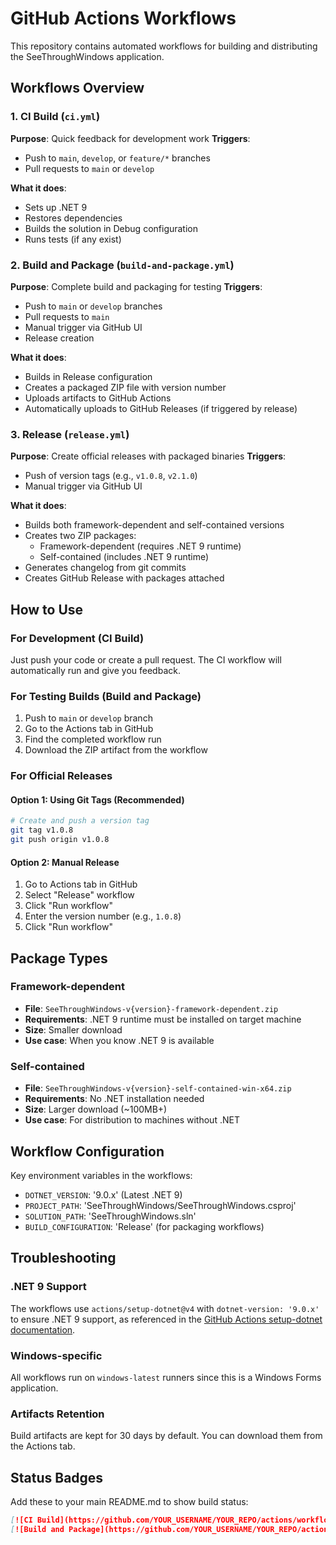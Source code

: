 # GitHub Actions Workflows

This repository contains automated workflows for building and distributing the SeeThroughWindows application.

## Workflows Overview

### 1. CI Build (`ci.yml`)

**Purpose**: Quick feedback for development work
**Triggers**:

- Push to `main`, `develop`, or `feature/*` branches
- Pull requests to `main` or `develop`

**What it does**:

- Sets up .NET 9
- Restores dependencies
- Builds the solution in Debug configuration
- Runs tests (if any exist)

### 2. Build and Package (`build-and-package.yml`)

**Purpose**: Complete build and packaging for testing
**Triggers**:

- Push to `main` or `develop` branches
- Pull requests to `main`
- Manual trigger via GitHub UI
- Release creation

**What it does**:

- Builds in Release configuration
- Creates a packaged ZIP file with version number
- Uploads artifacts to GitHub Actions
- Automatically uploads to GitHub Releases (if triggered by release)

### 3. Release (`release.yml`)

**Purpose**: Create official releases with packaged binaries
**Triggers**:

- Push of version tags (e.g., `v1.0.8`, `v2.1.0`)
- Manual trigger via GitHub UI

**What it does**:

- Builds both framework-dependent and self-contained versions
- Creates two ZIP packages:
  - Framework-dependent (requires .NET 9 runtime)
  - Self-contained (includes .NET 9 runtime)
- Generates changelog from git commits
- Creates GitHub Release with packages attached

## How to Use

### For Development (CI Build)

Just push your code or create a pull request. The CI workflow will automatically run and give you feedback.

### For Testing Builds (Build and Package)

1. Push to `main` or `develop` branch
2. Go to the Actions tab in GitHub
3. Find the completed workflow run
4. Download the ZIP artifact from the workflow

### For Official Releases

#### Option 1: Using Git Tags (Recommended)

```bash
# Create and push a version tag
git tag v1.0.8
git push origin v1.0.8
```

#### Option 2: Manual Release

1. Go to Actions tab in GitHub
2. Select "Release" workflow
3. Click "Run workflow"
4. Enter the version number (e.g., `1.0.8`)
5. Click "Run workflow"

## Package Types

### Framework-dependent

- **File**: `SeeThroughWindows-v{version}-framework-dependent.zip`
- **Requirements**: .NET 9 runtime must be installed on target machine
- **Size**: Smaller download
- **Use case**: When you know .NET 9 is available

### Self-contained

- **File**: `SeeThroughWindows-v{version}-self-contained-win-x64.zip`
- **Requirements**: No .NET installation needed
- **Size**: Larger download (~100MB+)
- **Use case**: For distribution to machines without .NET

## Workflow Configuration

Key environment variables in the workflows:

- `DOTNET_VERSION`: '9.0.x' (Latest .NET 9)
- `PROJECT_PATH`: 'SeeThroughWindows/SeeThroughWindows.csproj'
- `SOLUTION_PATH`: 'SeeThroughWindows.sln'
- `BUILD_CONFIGURATION`: 'Release' (for packaging workflows)

## Troubleshooting

### .NET 9 Support

The workflows use `actions/setup-dotnet@v4` with `dotnet-version: '9.0.x'` to ensure .NET 9 support, as referenced in the [GitHub Actions setup-dotnet documentation](https://github.com/actions/setup-dotnet/issues/562).

### Windows-specific

All workflows run on `windows-latest` runners since this is a Windows Forms application.

### Artifacts Retention

Build artifacts are kept for 30 days by default. You can download them from the Actions tab.

## Status Badges

Add these to your main README.md to show build status:

```markdown
[![CI Build](https://github.com/YOUR_USERNAME/YOUR_REPO/actions/workflows/ci.yml/badge.svg)](https://github.com/YOUR_USERNAME/YOUR_REPO/actions/workflows/ci.yml)
[![Build and Package](https://github.com/YOUR_USERNAME/YOUR_REPO/actions/workflows/build-and-package.yml/badge.svg)](https://github.com/YOUR_USERNAME/YOUR_REPO/actions/workflows/build-and-package.yml)
```
